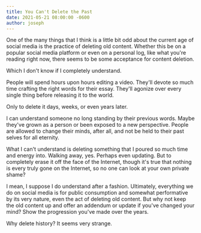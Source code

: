 ```yaml
---
title: You Can't Delete the Past
date: 2021-05-21 08:00:00 -0600
author: joseph
---
```


One of the many things that I think is a little bit odd about the current age of social media is the practice of deleting old content. Whether this be on a popular social media platform or even on a personal log, like what you're reading right now, there seems to be some acceptance for content deletion.

Which I don't know if I completely understand.

People will spend hours upon hours editing a video. They'll devote so much time crafting the right words for their essay. They'll agonize over every single thing before releasing it to the world.

Only to delete it days, weeks, or even years later.

I can understand someone no long standing by their previous words. Maybe they've grown as a person or been exposed to a new perspective. People are allowed to change their minds, after all, and not be held to their past selves for all eternity.

What I can't understand is deleting something that I poured so much time and energy into. Walking away, yes. Perhaps even updating. But to completely erase it off the face of the Internet, though it's true that nothing is every truly gone on the Internet, so no one can look at your own private shame?

I mean, I suppose I do understand after a fashion. Ultimately, everything we do on social media is for public consumption and somewhat performative by its very nature, even the act of deleting old content. But why not keep the old content up and offer an addendum or update if you've changed your mind? Show the progression you've made over the years.

Why delete history? It seems very strange.
